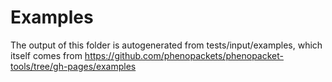 # Examples

The output of this folder is autogenerated from tests/input/examples, which itself comes from https://github.com/phenopackets/phenopacket-tools/tree/gh-pages/examples
